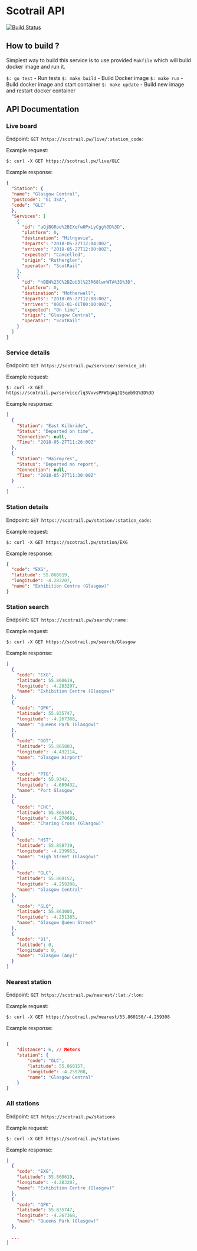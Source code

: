# Scotrail API

[![Build Status](https://travis-ci.com/rtgnx/scotrail-api.svg?token=FDwqTidyvdfhSyx6QupG&branch=master)](https://travis-ci.com/rtgnx/scotrail-api)

## How to build ?

Simplest way to build this service is to use provided `Makfile` which will build
docker image and run it.

`$: go test`     - Run tests
`$: make build`  - Build Docker image
`$: make run`    - Build docker image and start container
`$: make update` - Build new image and restart docker container


## API Documentation

### Live board

Endpoint: `GET https://scotrail.pw/live/:station_code:`

Example request:
```
$: curl -X GET https://scotrail.pw/live/GLC

```

Example response:

```JSON
{
  "Station": {
  "name": "Glasgow Central",
  "postcode": "G1 3SA",
  "code": "GLC"
  },
  "Services": [
    {
      "id": "aQjBGRoe%2BIXqfw0PxLyCgg%3D%3D",
      "platform": 0,
      "destination": "Milngavie",
      "departs": "2018-05-27T12:04:00Z",
      "arrives": "2018-05-27T12:00:00Z",
      "expected": "Cancelled",
      "origin": "Rutherglen",
      "operator": "ScotRail"
    },
    {
      "id": "hBBH%23C%2BZoU3l%23R68lwnWTA%3D%3D",
      "platform": 0,
      "destination": "Motherwell",
      "departs": "2018-05-27T12:08:00Z",
      "arrives": "0001-01-01T00:00:00Z",
      "expected": "On time",
      "origin": "Glasgow Central",
      "operator": "ScotRail"
    }
  ]
}
```



### Service details

Endpoint: `GET https://scotrail.pw/service/:service_id:`

Example request:
```
$: curl -X GET https://scotrail.pw/service/lq3VvvsPFW1qAqJQ5qeb9Q%3D%3D

```

Example response:

```JSON
[
  {
    "Station": "East Kilbride",
    "Status": "Departed on time",
    "Connection": null,
    "Time": "2018-05-27T11:26:00Z"
  },
  {
    "Station": "Hairmyres",
    "Status": "Departed no report",
    "Connection": null,
    "Time": "2018-05-27T11:30:00Z"
  }
	...
]
```

### Station details

Endpoint: `GET https://scotrail.pw/station/:station_code:`

Example request:
```
$: curl -X GET https://scotrail.pw/station/EXG

```

Example response:

```JSON
{
  "code": "EXG",
  "latitude": 55.860619,
  "longitude": -4.283207,
  "name": "Exhibition Centre (Glasgow)"
}
```

### Station search

Endpoint: `GET https://scotrail.pw/search/:name:`

Example request:
```
$: curl -X GET https://scotrail.pw/search/Glasgow

```

Example response:

```JSON
[
  {
    "code": "EXG",
    "latitude": 55.860619,
    "longitude": -4.283207,
    "name": "Exhibition Centre (Glasgow)"
  },
  {
    "code": "QPK",
    "latitude": 55.835747,
    "longitude": -4.267368,
    "name": "Queens Park (Glasgow)"
  },
  {
    "code": "GGT",
    "latitude": 55.865803,
    "longitude": -4.432114,
    "name": "Glasgow Airport"
  },
  {
    "code": "PTG",
    "latitude": 55.9342,
    "longitude": -4.689432,
    "name": "Port Glasgow"
  },
  {
    "code": "CHC",
    "latitude": 55.865345,
    "longitude": -4.270689,
    "name": "Charing Cross (Glasgow)"
  },
  {
    "code": "HST",
    "latitude": 55.858719,
    "longitude": -4.239953,
    "name": "High Street (Glasgow)"
  },
  {
    "code": "GLC",
    "latitude": 55.860157,
    "longitude": -4.259208,
    "name": "Glasgow Central"
  },
  {
    "code": "GLQ",
    "latitude": 55.863003,
    "longitude": -4.251385,
    "name": "Glasgow Queen Street"
  },
  {
    "code": "81",
    "latitude": 0,
    "longitude": 0,
    "name": "Glasgow (Any)"
  }
]
```

### Nearest station

Endpoint: `GET https://scotrail.pw/nearest/:lat:/:lon:`

Example request:
```
$: curl -X GET https://scotrail.pw/nearest/55.860150/-4.259308

```

Example response:

```JSON

{
    "distance": 6, // Meters
    "station": {
        "code": "GLC",
        "latitude": 55.860157,
        "longitude": -4.259208,
        "name": "Glasgow Central"
    }
}
```

### All stations

Endpoint: `GET https://scotrail.pw/stations`

Example request:
```
$: curl -X GET https://scotrail.pw/stations

```

Example response:

```JSON
[
  {
    "code": "EXG",
    "latitude": 55.860619,
    "longitude": -4.283207,
    "name": "Exhibition Centre (Glasgow)"
  },
  {
    "code": "QPK",
    "latitude": 55.835747,
    "longitude": -4.267368,
    "name": "Queens Park (Glasgow)"
  },

  ...
]
```
